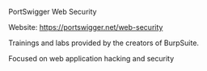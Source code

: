 PortSwigger Web Security

Website: https://portswigger.net/web-security

Trainings and labs provided by the creators of BurpSuite. 

Focused on web application hacking and security